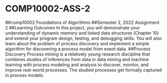 # COMP10002-ASS-2
##comp10002 Foundations of Algorithms 
##Semester 2, 2022 Assignment 2 
##Learning Outcomes 
In this project, you will demonstrate your understanding of dynamic memory and linked data structures (Chapter 10) and extend your program design, testing, and debugging skills. You will also learn about the problem of process discovery and implement a simple algorithm for discovering a process model from event data.
##Process Discovery
Process mining is a relatively young research discipline that combines studies of inferences from data in data
mining and machine learning with process modeling and analysis to discover, monitor, and improve real-world
processes. The studied processes get formally captured in process models.
